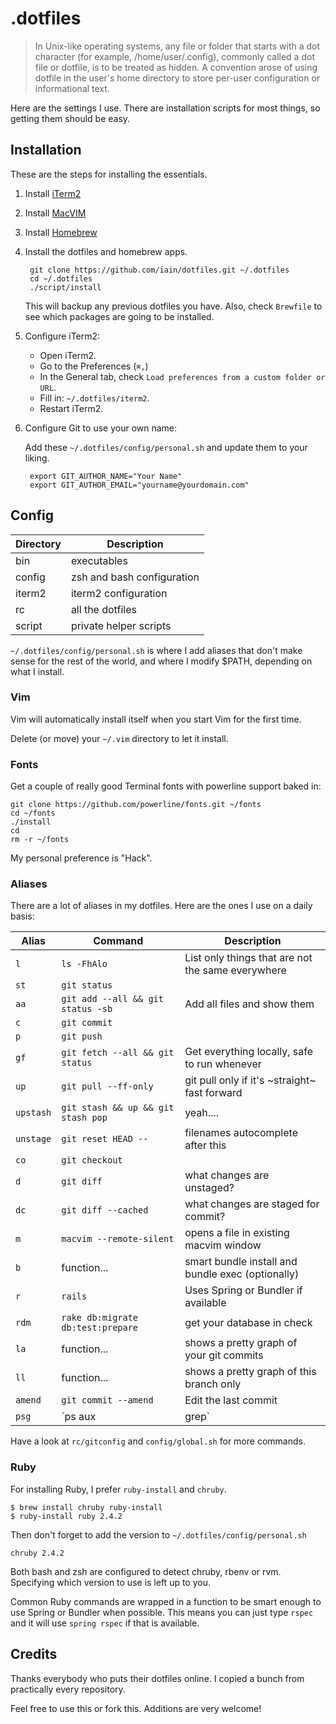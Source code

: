 # .dotfiles

> In Unix-like operating systems, any file or folder that starts with a dot character (for example, /home/user/.config), commonly called a dot file or dotfile, is to be treated as hidden.
> A convention arose of using dotfile in the user's home directory to store per-user configuration or informational text.

Here are the settings I use. There are installation scripts for most things, so getting them should be easy.

## Installation

These are the steps for installing the essentials.

1. Install [iTerm2](http://www.iterm2.com/)
2. Install [MacVIM](http://macvim-dev.github.io/macvim/)
3. Install [Homebrew](http://brew.sh/)
4. Install the dotfiles and homebrew apps.

        git clone https://github.com/iain/dotfiles.git ~/.dotfiles
        cd ~/.dotfiles
        ./script/install

    This will backup any previous dotfiles you have.
    Also, check `Brewfile` to see which packages are going to be installed.


5. Configure iTerm2:

    * Open iTerm2.
    * Go to the Preferences (`⌘,`)
    * In the General tab, check `Load preferences from a custom folder or URL`.
    * Fill in: `~/.dotfiles/iterm2`.
    * Restart iTerm2.

6. Configure Git to use your own name:

    Add these `~/.dotfiles/config/personal.sh` and update them to your liking.

        export GIT_AUTHOR_NAME="Your Name"
        export GIT_AUTHOR_EMAIL="yourname@yourdomain.com"


## Config

| Directory | Description                |
| --------- | -------------------------- |
| bin       | executables                |
| config    | zsh and bash configuration |
| iterm2    | iterm2 configuration       |
| rc        | all the dotfiles           |
| script    | private helper scripts     |


`~/.dotfiles/config/personal.sh` is where I add aliases that don't make sense
for the rest of the world, and where I modify $PATH, depending on what I
install.

### Vim

Vim will automatically install itself when you start Vim for the first time.

Delete (or move) your `~/.vim` directory to let it install.

### Fonts

Get a couple of really good Terminal fonts with powerline support baked in:

```
git clone https://github.com/powerline/fonts.git ~/fonts
cd ~/fonts
./install
cd
rm -r ~/fonts
```

My personal preference is "Hack".

### Aliases

There are a lot of aliases in my dotfiles.
Here are the ones I use on a daily basis:

| Alias     | Command                             | Description                                       |
| --------- | ----------------------------------- | ------------------------------------------------- |
| `l`       | `ls -FhAlo`                         | List only things that are not the same everywhere |
| `st`      | `git status`                        |                                                   |
| `aa`      | `git add --all && git status -sb`   | Add all files and show them                       |
| `c`       | `git commit`                        |                                                   |
| `p`       | `git push`                          |                                                   |
| `gf`      | `git fetch --all && git status`     | Get everything locally, safe to run whenever      |
| `up`      | `git pull --ff-only`                | git pull only if it's ~straight~ fast forward     |
| `upstash` | `git stash && up && git stash pop`  | yeah....                                          |
| `unstage` | `git reset HEAD --`                 | filenames autocomplete after this                 |
| `co`      | `git checkout`                      |                                                   |
| `d`       | `git diff`                          | what changes are unstaged?                        |
| `dc`      | `git diff --cached`                 | what changes are staged for commit?               |
| `m`       | `macvim --remote-silent`            | opens a file in existing macvim window            |
| `b`       | function...                         | smart bundle install and bundle exec (optionally) |
| `r`       | `rails`                             | Uses Spring or Bundler if available               |
| `rdm`     | `rake db:migrate db:test:prepare`   | get your database in check                        |
| `la`      | function...                         | shows a pretty graph of your git commits          |
| `ll`      | function...                         | shows a pretty graph of this branch only          |
| `amend`   | `git commit --amend`                | Edit the last commit                              |
| `psg`     | `ps aux | grep`                     | But without grep itself and with highlighting     |

Have a look at `rc/gitconfig` and `config/global.sh` for more commands.

### Ruby

For installing Ruby, I prefer `ruby-install` and `chruby`.

```
$ brew install chruby ruby-install
$ ruby-install ruby 2.4.2
```

Then don't forget to add the version to `~/.dotfiles/config/personal.sh`

``` shell
chruby 2.4.2
```

Both bash and zsh are configured to detect chruby, rbenv or rvm. Specifying
which version to use is left up to you.

Common Ruby commands are wrapped in a function to be smart enough to use Spring
or Bundler when possible. This means you can just type `rspec` and it will use
`spring rspec` if that is available.

## Credits

Thanks everybody who puts their dotfiles online. I copied a bunch from practically every repository.

Feel free to use this or fork this. Additions are very welcome!
